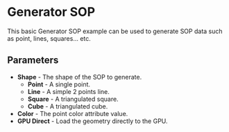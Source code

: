 # Generator SOP
This basic Generator SOP example can be used to generate SOP data such as point, lines, squares... etc.

## Parameters
* **Shape** - The shape of the SOP to generate.
  * **Point** - A single point.
  * **Line** - A simple 2 points line.
  * **Square** - A triangulated square.
  * **Cube** - A triangulated cube.
* **Color** - The point color attribute value.
* **GPU Direct** - Load the geometry directly to the GPU.

